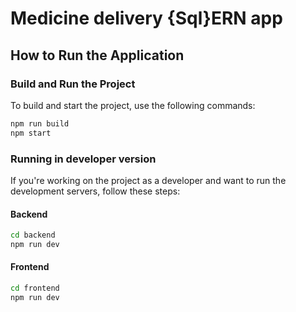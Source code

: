 # Medicine delivery {Sql}ERN app

## How to Run the Application

### Build and Run the Project

To build and start the project, use the following commands:

```bash
npm run build
npm start
```

### Running in developer version

If you're working on the project as a developer and want to run the development servers, follow these steps:
#### Backend

```bash
cd backend
npm run dev
```
#### Frontend
```bash
cd frontend
npm run dev
```
